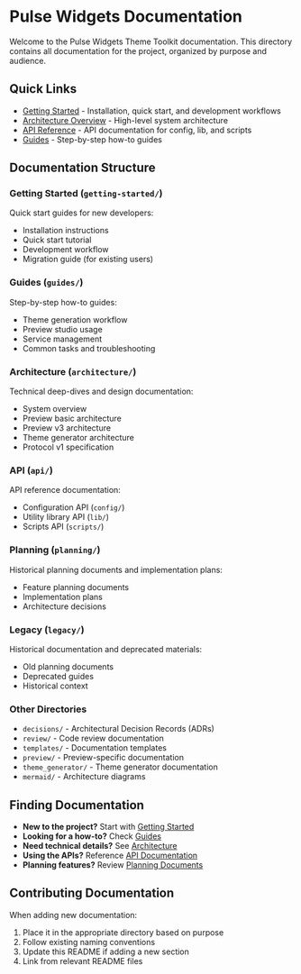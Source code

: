 # Pulse Widgets Documentation

Welcome to the Pulse Widgets Theme Toolkit documentation. This directory contains all documentation for the project, organized by purpose and audience.

## Quick Links

- [Getting Started](getting-started/) - Installation, quick start, and development workflows
- [Architecture Overview](architecture/overview.md) - High-level system architecture
- [API Reference](api/) - API documentation for config, lib, and scripts
- [Guides](guides/) - Step-by-step how-to guides

## Documentation Structure

### Getting Started (`getting-started/`)
Quick start guides for new developers:
- Installation instructions
- Quick start tutorial
- Development workflow
- Migration guide (for existing users)

### Guides (`guides/`)
Step-by-step how-to guides:
- Theme generation workflow
- Preview studio usage
- Service management
- Common tasks and troubleshooting

### Architecture (`architecture/`)
Technical deep-dives and design documentation:
- System overview
- Preview basic architecture
- Preview v3 architecture
- Theme generator architecture
- Protocol v1 specification

### API (`api/`)
API reference documentation:
- Configuration API (`config/`)
- Utility library API (`lib/`)
- Scripts API (`scripts/`)

### Planning (`planning/`)
Historical planning documents and implementation plans:
- Feature planning documents
- Implementation plans
- Architecture decisions

### Legacy (`legacy/`)
Historical documentation and deprecated materials:
- Old planning documents
- Deprecated guides
- Historical context

### Other Directories

- `decisions/` - Architectural Decision Records (ADRs)
- `review/` - Code review documentation
- `templates/` - Documentation templates
- `preview/` - Preview-specific documentation
- `theme_generator/` - Theme generator documentation
- `mermaid/` - Architecture diagrams

## Finding Documentation

- **New to the project?** Start with [Getting Started](getting-started/)
- **Looking for a how-to?** Check [Guides](guides/)
- **Need technical details?** See [Architecture](architecture/)
- **Using the APIs?** Reference [API Documentation](api/)
- **Planning features?** Review [Planning Documents](planning/)

## Contributing Documentation

When adding new documentation:
1. Place it in the appropriate directory based on purpose
2. Follow existing naming conventions
3. Update this README if adding a new section
4. Link from relevant README files

